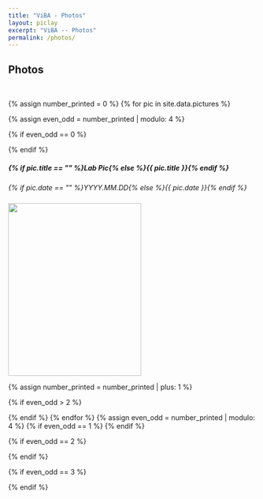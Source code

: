 ```yaml
---
title: "ViBA - Photos"
layout: piclay
excerpt: "ViBA -- Photos"
permalink: /photos/
---
```


<h2>Photos</h2>
<p> &nbsp; </p>
{% assign number_printed = 0 %}
{% for pic in site.data.pictures %}

{% assign even_odd = number_printed | modulo: 4 %}

{% if even_odd == 0 %}
<div class="row">
{% endif %}

<div class="col-sm-3 clearfix" style="text-align: left;">
  <div style="height: 80;">
    <h5 style="text-align: left;">{% if pic.title == "" %}Lab Pic{% else %}<b>{{ pic.title }}</b>{% endif %}</h5>
    <h6 style="text-align: left;">{% if pic.date == "" %}YYYY.MM.DD{% else %}{{ pic.date }}{% endif %}</h6>
  </div>
  <img src="{{ site.url }}{{ site.baseurl }}/images/picpic/Gallery/{{ pic.image }}" class="img-responsive" style="width:270px; height:350px; object-fit: cover; text-align: left;" />
</div>

{% assign number_printed = number_printed | plus: 1 %}

{% if even_odd > 2 %}
</div>
{% endif %}
{% endfor %}
{% assign even_odd = number_printed | modulo: 4 %}
{% if even_odd == 1 %}
</div>
{% endif %}

{% if even_odd == 2 %}
</div>
{% endif %}

{% if even_odd == 3 %}
</div>
{% endif %}

<p> &nbsp; </p>
<p> &nbsp; </p>
